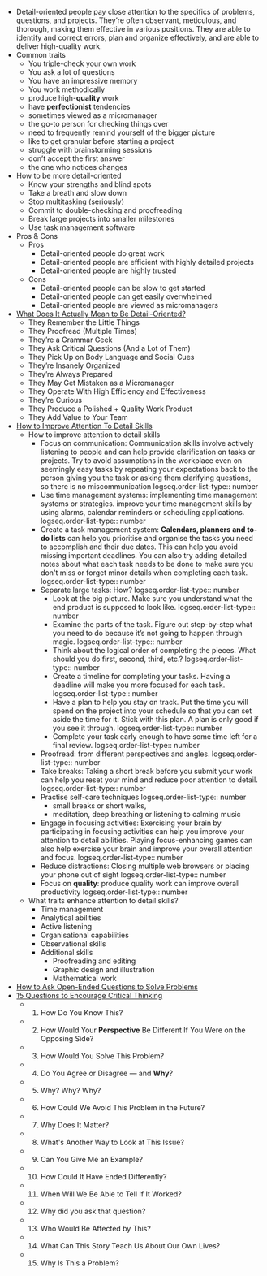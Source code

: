 - Detail-oriented people pay close attention to the specifics of problems, questions, and projects. They’re often observant, meticulous, and thorough, making them effective in various positions. They are able to identify and correct errors, plan and organize effectively, and are able to deliver high-quality work.
- Common traits
	- You triple-check your own work
	- You ask a lot of questions
	- You have an impressive memory
	- You work methodically
	- produce high-**quality** work
	- have **perfectionist** tendencies
	- sometimes viewed as a micromanager
	- the go-to person for checking things over
	- need to frequently remind yourself of the bigger picture
	- like to get granular before starting a project
	- struggle with brainstorming sessions
	- don’t accept the first answer
	- the one who notices changes
- How to be more detail-oriented
	- Know your strengths and blind spots
	- Take a breath and slow down
	- Stop multitasking (seriously)
	- Commit to double-checking and proofreading
	- Break large projects into smaller milestones
	- Use task management software
- Pros & Cons
	- Pros
		- Detail-oriented people do great work
		- Detail-oriented people are efficient with highly detailed projects
		- Detail-oriented people are highly trusted
	- Cons
		- Detail-oriented people can be slow to get started
		- Detail-oriented people can get easily overwhelmed
		- Detail-oriented people are viewed as micromanagers
- [What Does It Actually Mean to Be Detail-Oriented?](https://www.careercontessa.com/advice/detail-oriented/)
	- They Remember the Little Things
	- They Proofread (Multiple Times)
	- They’re a Grammar Geek
	- They Ask Critical Questions (And a Lot of Them)
	- They Pick Up on Body Language and Social Cues
	- They’re Insanely Organized
	- They’re Always Prepared
	- They May Get Mistaken as a Micromanager
	- They Operate With High Efficiency and Effectiveness
	- They’re Curious
	- They Produce a Polished + Quality Work Product
	- They Add Value to Your Team
- [How to Improve Attention To Detail Skills](https://sg.indeed.com/career-advice/career-development/how-to-improve-attention-to-detail)
	- How to improve attention to detail skills
		- Focus on communication: Communication skills involve actively listening to people and can help provide clarification on tasks or projects. Try to avoid assumptions in the workplace even on seemingly easy tasks by repeating your expectations back to the person giving you the task or asking them clarifying questions, so there is no miscommunication
		  logseq.order-list-type:: number
		- Use time management systems: implementing time management systems or strategies. improve your time management skills by using alarms, calendar reminders or scheduling applications.
		  logseq.order-list-type:: number
		- Create a task management system: **Calendars, planners and to-do lists** can help you prioritise and organise the tasks you need to accomplish and their due dates. This can help you avoid missing important deadlines. You can also try adding detailed notes about what each task needs to be done to make sure you don't miss or forget minor details when completing each task.
		  logseq.order-list-type:: number
		- Separate large tasks: How?
		  logseq.order-list-type:: number
			- Look at the big picture. Make sure you understand what the end product is supposed to look like.
			  logseq.order-list-type:: number
			- Examine the parts of the task. Figure out step-by-step what you need to do because it’s not going to happen through magic.
			  logseq.order-list-type:: number
			- Think about the logical order of completing the pieces. What should you do first, second, third, etc.?
			  logseq.order-list-type:: number
			- Create a timeline for completing your tasks. Having a deadline will make you more focused for each task.
			  logseq.order-list-type:: number
			- Have a plan to help you stay on track. Put the time you will spend on the project into your schedule so that you can set aside the time for it. Stick with this plan. A plan is only good if you see it through.
			  logseq.order-list-type:: number
			- Complete your task early enough to have some time left for a final review.
			  logseq.order-list-type:: number
		- Proofread:  from different perspectives and angles.
		  logseq.order-list-type:: number
		- Take breaks: Taking a short break before you submit your work can help you reset your mind and reduce poor attention to detail.
		  logseq.order-list-type:: number
		- Practise self-care techniques
		  logseq.order-list-type:: number
			- small breaks or short walks,
			- meditation, deep breathing or listening to calming music
		- Engage in focusing activities: Exercising your brain by participating in focusing activities can help you improve your attention to detail abilities. Playing focus-enhancing games can also help exercise your brain and improve your overall attention and focus.
		  logseq.order-list-type:: number
		- Reduce distractions: Closing multiple web browsers or placing your phone out of sight
		  logseq.order-list-type:: number
		- Focus on **quality**: produce quality work can improve overall productivity
		  logseq.order-list-type:: number
	- What traits enhance attention to detail skills?
		- Time management
		- Analytical abilities
		- Active listening
		- Organisational capabilities
		- Observational skills
		- Additional skills
			- Proofreading and editing
			- Graphic design and illustration
			- Mathematical work
- [How to Ask Open-Ended Questions to Solve Problems](https://www.careercontessa.com/advice/open-ended-questions/)
- [15 Questions to Encourage Critical Thinking](https://www.hunschool.org/resources/questions-for-critical-thinking)
	- 1. How Do You Know This?
	- 2. How Would Your **Perspective** Be Different If You Were on the Opposing Side?
	- 3. How Would You Solve This Problem?
	- 4. Do You Agree or Disagree — and **Why**?
	- 5. Why? Why? Why?
	- 6. How Could We Avoid This Problem in the Future?
	- 7. Why Does It Matter?
	- 8. What's Another Way to Look at This Issue?
	- 9. Can You Give Me an Example?
	- 10. How Could It Have Ended Differently?
	- 11. When Will We Be Able to Tell If It Worked?
	- 12. Why did you ask that question?
	- 13. Who Would Be Affected by This?
	- 14. What Can This Story Teach Us About Our Own Lives?
	- 15. Why Is This a Problem?